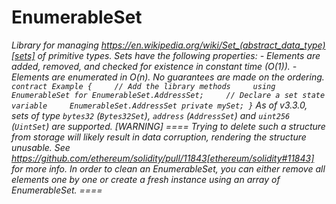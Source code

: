 # EnumerableSet







*Library for managing https://en.wikipedia.org/wiki/Set_(abstract_data_type)[sets] of primitive types. Sets have the following properties: - Elements are added, removed, and checked for existence in constant time (O(1)). - Elements are enumerated in O(n). No guarantees are made on the ordering. ``` contract Example {     // Add the library methods     using EnumerableSet for EnumerableSet.AddressSet;     // Declare a set state variable     EnumerableSet.AddressSet private mySet; } ``` As of v3.3.0, sets of type `bytes32` (`Bytes32Set`), `address` (`AddressSet`) and `uint256` (`UintSet`) are supported. [WARNING] ====  Trying to delete such a structure from storage will likely result in data corruption, rendering the structure unusable.  See https://github.com/ethereum/solidity/pull/11843[ethereum/solidity#11843] for more info.  In order to clean an EnumerableSet, you can either remove all elements one by one or create a fresh instance using an array of EnumerableSet. ====*



